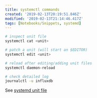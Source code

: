 ```yaml
---
title: systemctl commands
created: '2019-02-13T20:19:51.846Z'
modified: '2019-02-13T21:14:46.417Z'
tags: [Notebooks/Snippets, systemd]
---
```


```sh
# inspect unit file
systemctl cat <unit>

# patch a unit (will start an $EDITOR)
systemctl edit <unit>

# reload after editing/adding unit files
systemctl daemon-reload

# check detailed log
journalctl -u influxdb

```

See [systemd unit file](quiver:///notes/3A52A7FE-0285-49A5-856D-36D4E4B0EB28)
